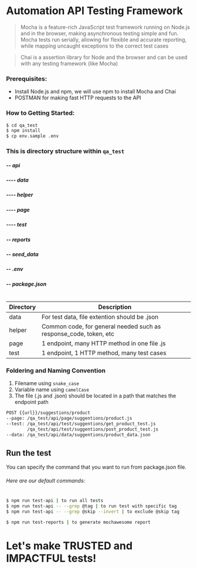 # Automation API Testing Framework

> Mocha is a feature-rich JavaScript test framework running on Node.js and in the browser, making asynchronous testing simple and fun. Mocha tests run serially, allowing for flexible and accurate reporting, while mapping uncaught exceptions to the correct test cases

> Chai is a assertion library for Node and the browser and can be used with any testing framework (like Mocha)

### Prerequisites:

-   Install Node.js and npm, we will use npm to install Mocha and Chai
-   POSTMAN for making fast HTTP requests to the API

### How to Getting Started:

```sh
$ cd qa_test
$ npm install
$ cp env.sample .env
```

### This is directory structure within `qa_test`

##### -- api

##### ---- data

##### ---- helper

##### ---- page

##### ---- test

##### -- reports

##### -- seed_data

##### -- .env

##### -- package.json

#

#

| Directory | Description                                                       |
| --------- | ----------------------------------------------------------------- |
| data      | For test data, file extention should be .json                     |
| helper    | Common code, for general needed such as response_code, token, etc |
| page      | 1 endpoint, many HTTP method in one file .js                      |
| test      | 1 endpoint, 1 HTTP method, many test cases                        |

### Foldering and Naming Convention

1. Filename using `snake_case`
2. Variable name using `camelCase`
3. The file (.js and .json) should be located in a path that matches the endpoint path

```sh
POST {{url}}/suggestions/product
--page: /qa_test/api/page/suggentions/product.js
--test: /qa_test/api/test/suggentions/get_product_test.js
        /qa_test/api/test/suggentions/post_product_test.js
--data: /qa_test/api/data/suggentions/product_data.json
```

## Run the test

You can specify the command that you want to run from package.json file.

###### Here are our default commands:

#

```sh
$ npm run test-api | to run all tests
$ npm run test-api -- --grep @tag | to run test with specific tag
$ npm run test-api -- --grep @skip --invert | to exclude @skip tag

$ npm run test-reports | to generate mochawesome report
```

# Let's make TRUSTED and IMPACTFUL tests!
